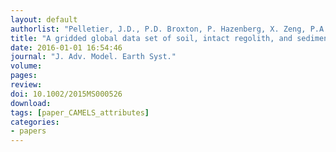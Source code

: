 ```yaml
---
layout: default
authorlist: "Pelletier, J.D., P.D. Broxton, P. Hazenberg, X. Zeng, P.A. Troch, G.-Y. Niu, Z. Williams, M.A. Brunke, and D. Gochis"
title: "A gridded global data set of soil, intact regolith, and sedimentary deposit thicknesses for regional and global land surface modeling"
date: 2016-01-01 16:54:46
journal: "J. Adv. Model. Earth Syst."
volume:
pages:
review:
doi: 10.1002/2015MS000526
download:
tags: [paper_CAMELS_attributes] 
categories:
- papers
---
```


